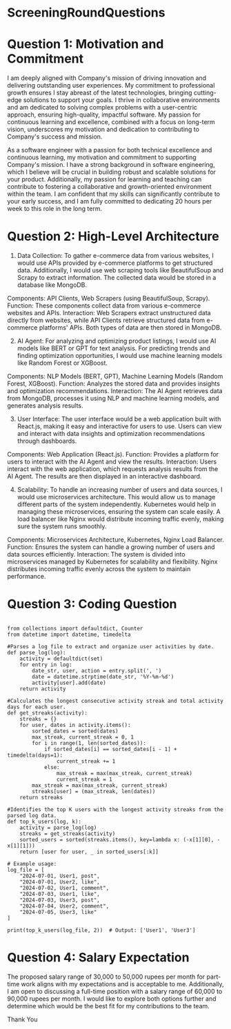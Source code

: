 # ScreeningRoundQuestions

# Question 1: Motivation and Commitment
I am deeply aligned with Company's mission of driving innovation and delivering outstanding user experiences. My commitment to professional growth ensures I stay abreast of the latest technologies, bringing cutting-edge solutions to support your goals. I thrive in collaborative environments and am dedicated to solving complex problems with a user-centric approach, ensuring high-quality, impactful software. My passion for continuous learning and excellence, combined with a focus on long-term vision, underscores my motivation and dedication to contributing to Company's success and mission.

As a software engineer with a passion for both technical excellence and continuous learning, my motivation and commitment to supporting Company's mission. I have a strong background in software engineering, which I believe will be crucial in building robust and scalable solutions for your product. Additionally, my passion for learning and teaching can contribute to fostering a collaborative and growth-oriented environment within the team. I am confident that my skills can significantly contribute to your early success, and I am fully committed to dedicating 20 hours per week to this role in the long term.

# Question 2: High-Level Architecture

1. Data Collection:
To gather e-commerce data from various websites, I would use APIs provided by e-commerce platforms to get structured data. Additionally, I would use web scraping tools like BeautifulSoup and Scrapy to extract information. The collected data would be stored in a database like MongoDB.

Components: API Clients, Web Scrapers (using BeautifulSoup, Scrapy).
Function: These components collect data from various e-commerce websites and APIs.
Interaction: Web Scrapers extract unstructured data directly from websites, while API Clients retrieve structured data from e-commerce platforms' APIs. Both types of data are then stored in MongoDB.

2. AI Agent:
For analyzing and optimizing product listings, I would use AI models like BERT or GPT for text analysis. For predicting trends and finding optimization opportunities, I would use machine learning models like Random Forest or XGBoost.

Components: NLP Models (BERT, GPT), Machine Learning Models (Random Forest, XGBoost).
Function: Analyzes the stored data and provides insights and optimization recommendations.
Interaction: The AI Agent retrieves data from MongoDB, processes it using NLP and machine learning models, and generates analysis results.

3. User Interface:
The user interface would be a web application built with React.js, making it easy and interactive for users to use. Users can view and interact with data insights and optimization recommendations through dashboards.

Components: Web Application (React.js).
Function: Provides a platform for users to interact with the AI Agent and view the results.
Interaction: Users interact with the web application, which requests analysis results from the AI Agent. The results are then displayed in an interactive dashboard.

4. Scalability:
To handle an increasing number of users and data sources, I would use microservices architecture. This would allow us to manage different parts of the system independently. Kubernetes would help in managing these microservices, ensuring the system can scale easily. A load balancer like Nginx would distribute incoming traffic evenly, making sure the system runs smoothly.

Components: Microservices Architecture, Kubernetes, Nginx Load Balancer.
Function: Ensures the system can handle a growing number of users and data sources efficiently.
Interaction: The system is divided into microservices managed by Kubernetes for scalability and flexibility. Nginx distributes incoming traffic evenly across the system to maintain performance.

# Question 3: Coding Question
```

from collections import defaultdict, Counter
from datetime import datetime, timedelta

#Parses a log file to extract and organize user activities by date.
def parse_log(log):
    activity = defaultdict(set)
    for entry in log:
        date_str, user, action = entry.split(', ')
        date = datetime.strptime(date_str, '%Y-%m-%d')
        activity[user].add(date)
    return activity

#Calculates the longest consecutive activity streak and total activity days for each user.
def get_streaks(activity):
    streaks = {}
    for user, dates in activity.items():
        sorted_dates = sorted(dates)
        max_streak, current_streak = 0, 1
        for i in range(1, len(sorted_dates)):
            if sorted_dates[i] == sorted_dates[i - 1] + timedelta(days=1):
                current_streak += 1
            else:
                max_streak = max(max_streak, current_streak)
                current_streak = 1
        max_streak = max(max_streak, current_streak)
        streaks[user] = (max_streak, len(dates))
    return streaks

#Identifies the top K users with the longest activity streaks from the parsed log data.
def top_k_users(log, k):
    activity = parse_log(log)
    streaks = get_streaks(activity)
    sorted_users = sorted(streaks.items(), key=lambda x: (-x[1][0], -x[1][1]))
    return [user for user, _ in sorted_users[:k]]

# Example usage:
log_file = [
    "2024-07-01, User1, post",
    "2024-07-01, User2, like",
    "2024-07-02, User1, comment",
    "2024-07-03, User1, like",
    "2024-07-03, User3, post",
    "2024-07-04, User2, comment",
    "2024-07-05, User3, like"
]

print(top_k_users(log_file, 2))  # Output: ['User1', 'User3']
```

# Question 4: Salary Expectation

The proposed salary range of 30,000 to 50,000 rupees per month for part-time work aligns with my expectations and is acceptable to me. Additionally, I am open to discussing a full-time position with a salary range of 60,000 to 90,000 rupees per month. I would like to explore both options further and determine which would be the best fit for my contributions to the team.


Thank You

